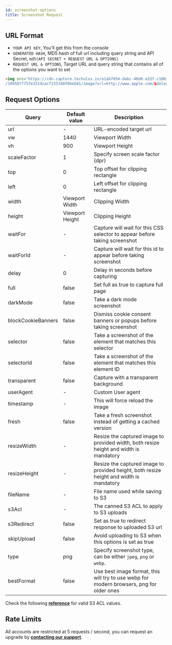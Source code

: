 ```yaml
---
id: screenshot-options
title: Screenshot Request
---
```


## URL Format

- `YOUR API KEY`, You'll get this from the console
- `GENERATED HASH`, MD5 hash of full url including query string and API Secret, `md5(API SECRET + REQUEST URL & OPTIONS)`
- `REQUEST URL & OPTIONS`, Target URL and query string that contains all of the options you want to set

```html
<img src="https://cdn.capture.techulus.in/e1ab7054-dabc-48d6-a33f-c18038aac1c8
/10958f7757e331dcacf235340f0beb81/image?url=http://www.apple.com/&delay=2">
```

## Request Options

| Query        	        | Default value   	| Description                                                                             	|
|--------------	        |-----------------	|-----------------------------------------------------------------------------------------	|
| url          	        | -               	| URL-encoded target url                                                                  	|
| vw           	        | 1440            	| Viewport Width                                                                          	|
| vh           	        | 900             	| Viewport Height                                                                         	|
| scaleFactor  	        | 1               	| Specify screen scale factor (dpr)                                                       	|
| top          	        | 0               	| Top offset for clipping rectangle                                                       	|
| left         	        | 0               	| Left offset for clipping rectangle                                                      	|
| width        	        | Viewport Width  	| Clipping Width                                                                          	|
| height       	        | Viewport Height 	| Clipping Height                                                                         	|
| waitFor      	        | -               	| Capture will wait for this CSS selector to appear before taking screenshot              	|
| waitForId    	        | -               	| Capture will wait for this id to appear before taking screenshot                        	|
| delay        	        | 0               	| Delay in seconds before capturing                                                       	|
| full         	        | false           	| Set full as true to capture full page                                                   	|
| darkMode              | false             | Take a dark mode screenshot                                                               |
| blockCookieBanners    | false             | Dismiss cookie consent banners or popups before taking screenshot                         |
| selector              | false           	| Take a screenshot of the element that matches this selector                               |
| selectorId            | false           	| Take a screenshot of the element that matches this element ID                             |
| transparent  	        | false           	| Capture with a transparent background                                                   	|
| userAgent    	        | -               	| Custom User agent                                                                       	|
| timestamp    	        | -               	| This will force reload the image                                                        	|
| fresh        	        | false           	| Take a fresh screenshot instead of getting a cached version                             	|
| resizeWidth  	        | -               	| Resize the captured image to provided width, both resize height and width is mandatory  	|
| resizeHeight 	        | -               	| Resize the captured image to provided height, both resize height and width is mandatory 	|
| fileName     	        | -               	| File name used while saving to S3                                                       	|
| s3Acl	       	        | -               	| The canned S3 ACL to apply to S3 uploads                                                	|
| s3Redirect   	        | false           	| Set as true to redirect response to uploaded S3 url                                     	|
| skipUpload   	        | false           	| Avoid uploading to S3 when this options is set as true                                   	|
| type         	        | png              	| Specify screenshot type, can be either `jpeg`, `png` or `webp`.                           |
| bestFormat         	| false           	| Use best image format, this will try to use webp for modern browsers, png for older ones  |

Check the following [**reference**](https://docs.aws.amazon.com/AWSJavaScriptSDK/latest/AWS/S3.html#putObject-property) for valid S3 ACL values.

## Rate Limits

All accounts are restricted at 5 requests / second, you can request an upgrade by **[contacting our support](https://techulus.freshdesk.com/support/home)**.
